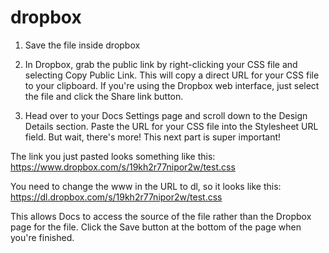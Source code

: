 # dropbox

1. Save the file inside dropbox

2. In Dropbox, grab the public link by right-clicking your CSS file and selecting Copy Public Link. This will copy a direct URL for your CSS file to your clipboard. If you're using the Dropbox web interface, just select the file and click the Share link button. 

3. Head over to your Docs Settings page and scroll down to the Design Details section. Paste the URL for your CSS file into the Stylesheet URL field. But wait, there's more! This next part is super important! 

 The link you just pasted looks something like this:
https://www.dropbox.com/s/19kh2r77nipor2w/test.css

You need to change the www in the URL to dl, so it looks like this:
https://dl.dropbox.com/s/19kh2r77nipor2w/test.css

This allows Docs to access the source of the file rather than the Dropbox page for the file. Click the Save button at the bottom of the page when you're finished. 
